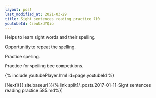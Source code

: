 ```yaml
---
layout: post
last_modified_at: 2021-03-29
title: Sight sentences reading practice 510
youtubeId: GzeuUxdYQio
---
```

 
 
Helps to learn sight words and their spelling.

Opportunitiy to repeat the spelling. 

Practice spelling. 
 
Practice for spelling bee competitions. 
 
{% include youtubePlayer.html id=page.youtubeId %}
 
 

[Next]({{ site.baseurl }}{% link  split1/_posts/2017-01-11-Sight sentences reading practice 585.md%})
 
